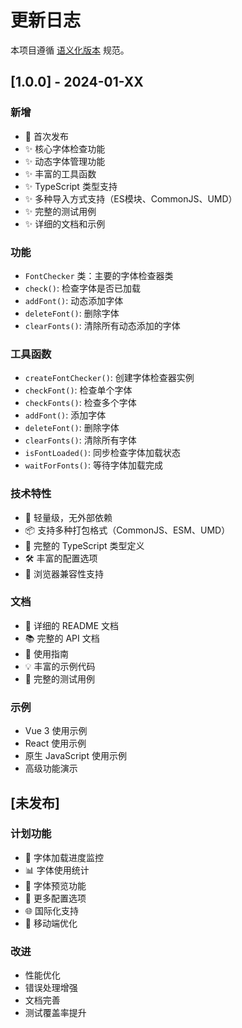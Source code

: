 # 更新日志

本项目遵循 [语义化版本](https://semver.org/lang/zh-CN/) 规范。

## [1.0.0] - 2024-01-XX

### 新增
- 🎉 首次发布
- ✨ 核心字体检查功能
- ✨ 动态字体管理功能
- ✨ 丰富的工具函数
- ✨ TypeScript 类型支持
- ✨ 多种导入方式支持（ES模块、CommonJS、UMD）
- ✨ 完整的测试用例
- ✨ 详细的文档和示例

### 功能
- `FontChecker` 类：主要的字体检查器类
- `check()`: 检查字体是否已加载
- `addFont()`: 动态添加字体
- `deleteFont()`: 删除字体
- `clearFonts()`: 清除所有动态添加的字体

### 工具函数
- `createFontChecker()`: 创建字体检查器实例
- `checkFont()`: 检查单个字体
- `checkFonts()`: 检查多个字体
- `addFont()`: 添加字体
- `deleteFont()`: 删除字体
- `clearFonts()`: 清除所有字体
- `isFontLoaded()`: 同步检查字体加载状态
- `waitForFonts()`: 等待字体加载完成

### 技术特性
- 🚀 轻量级，无外部依赖
- 📦 支持多种打包格式（CommonJS、ESM、UMD）
- 🔧 完整的 TypeScript 类型定义
- 🛠️ 丰富的配置选项
- 📱 浏览器兼容性支持

### 文档
- 📖 详细的 README 文档
- 📚 完整的 API 文档
- 🎯 使用指南
- 💡 丰富的示例代码
- 🧪 完整的测试用例

### 示例
- Vue 3 使用示例
- React 使用示例
- 原生 JavaScript 使用示例
- 高级功能演示

## [未发布]

### 计划功能
- 🔄 字体加载进度监控
- 📊 字体使用统计
- 🎨 字体预览功能
- 🔧 更多配置选项
- 🌐 国际化支持
- 📱 移动端优化

### 改进
- 性能优化
- 错误处理增强
- 文档完善
- 测试覆盖率提升 